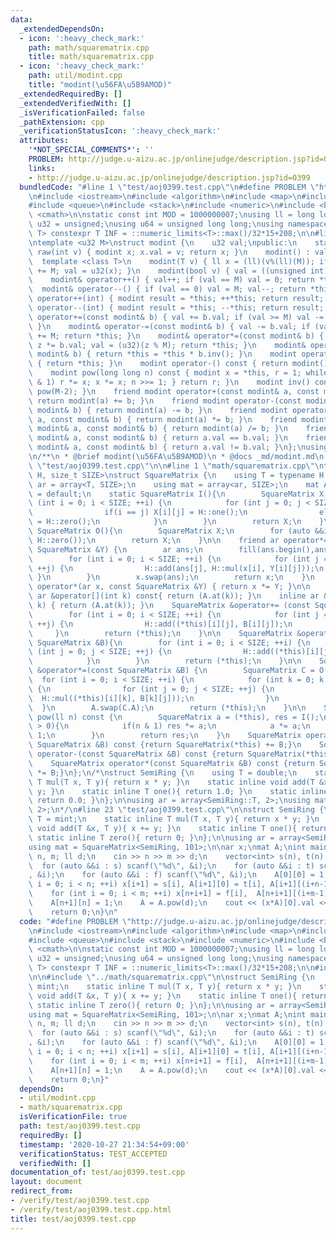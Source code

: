 ```yaml
---
data:
  _extendedDependsOn:
  - icon: ':heavy_check_mark:'
    path: math/squarematrix.cpp
    title: math/squarematrix.cpp
  - icon: ':heavy_check_mark:'
    path: util/modint.cpp
    title: "modint(\u56FA\u5B9AMOD)"
  _extendedRequiredBy: []
  _extendedVerifiedWith: []
  _isVerificationFailed: false
  _pathExtension: cpp
  _verificationStatusIcon: ':heavy_check_mark:'
  attributes:
    '*NOT_SPECIAL_COMMENTS*': ''
    PROBLEM: http://judge.u-aizu.ac.jp/onlinejudge/description.jsp?id=0399
    links:
    - http://judge.u-aizu.ac.jp/onlinejudge/description.jsp?id=0399
  bundledCode: "#line 1 \"test/aoj0399.test.cpp\"\n#define PROBLEM \"http://judge.u-aizu.ac.jp/onlinejudge/description.jsp?id=0399\"\
    \n#include <iostream>\n#include <algorithm>\n#include <map>\n#include <set>\n\
    #include <queue>\n#include <stack>\n#include <numeric>\n#include <bitset>\n#include\
    \ <cmath>\n\nstatic const int MOD = 1000000007;\nusing ll = long long;\nusing\
    \ u32 = unsigned;\nusing u64 = unsigned long long;\nusing namespace std;\n\ntemplate<class\
    \ T> constexpr T INF = ::numeric_limits<T>::max()/32*15+208;\n\n#line 1 \"util/modint.cpp\"\
    \ntemplate <u32 M>\nstruct modint {\n    u32 val;\npublic:\n    static modint\
    \ raw(int v) { modint x; x.val = v; return x; }\n    modint() : val(0) {}\n  \
    \  template <class T>\n    modint(T v) { ll x = (ll)(v%(ll)(M)); if (x < 0) x\
    \ += M; val = u32(x); }\n    modint(bool v) { val = ((unsigned int)(v) % M); }\n\
    \    modint& operator++() { val++; if (val == M) val = 0; return *this; }\n  \
    \  modint& operator--() { if (val == 0) val = M; val--; return *this; }\n    modint\
    \ operator++(int) { modint result = *this; ++*this; return result; }\n    modint\
    \ operator--(int) { modint result = *this; --*this; return result; }\n    modint&\
    \ operator+=(const modint& b) { val += b.val; if (val >= M) val -= M; return *this;\
    \ }\n    modint& operator-=(const modint& b) { val -= b.val; if (val >= M) val\
    \ += M; return *this; }\n    modint& operator*=(const modint& b) { u64 z = val;\
    \ z *= b.val; val = (u32)(z % M); return *this; }\n    modint& operator/=(const\
    \ modint& b) { return *this = *this * b.inv(); }\n    modint operator+() const\
    \ { return *this; }\n    modint operator-() const { return modint() - *this; }\n\
    \    modint pow(long long n) const { modint x = *this, r = 1; while (n) { if (n\
    \ & 1) r *= x; x *= x; n >>= 1; } return r; }\n    modint inv() const { return\
    \ pow(M-2); }\n    friend modint operator+(const modint& a, const modint& b) {\
    \ return modint(a) += b; }\n    friend modint operator-(const modint& a, const\
    \ modint& b) { return modint(a) -= b; }\n    friend modint operator*(const modint&\
    \ a, const modint& b) { return modint(a) *= b; }\n    friend modint operator/(const\
    \ modint& a, const modint& b) { return modint(a) /= b; }\n    friend bool operator==(const\
    \ modint& a, const modint& b) { return a.val == b.val; }\n    friend bool operator!=(const\
    \ modint& a, const modint& b) { return a.val != b.val; }\n};\nusing mint = modint<MOD>;\n\
    \n/**\n * @brief modint(\u56FA\u5B9AMOD)\n * @docs _md/modint.md\n */\n#line 21\
    \ \"test/aoj0399.test.cpp\"\n\n#line 1 \"math/squarematrix.cpp\"\ntemplate<class\
    \ H, size_t SIZE>\nstruct SquareMatrix {\n    using T = typename H::T;\n    using\
    \ ar = array<T, SIZE>;\n    using mat = array<ar, SIZE>;\n    mat A;\n    SquareMatrix()\
    \ = default;\n    static SquareMatrix I(){\n        SquareMatrix X;\n        for\
    \ (int i = 0; i < SIZE; ++i) {\n            for (int j = 0; j < SIZE; ++j) {\n\
    \                if(i == j) X[i][j] = H::one();\n                else X[i][j]\
    \ = H::zero();\n            }\n        }\n        return X;\n    }\n    static\
    \ SquareMatrix O(){\n        SquareMatrix X;\n        for (auto &&i : X.A) fill(i.begin(),i.end(),\
    \ H::zero());\n        return X;\n    }\n\n    friend ar operator*=(ar &x, const\
    \ SquareMatrix &Y) {\n        ar ans;\n        fill(ans.begin(),ans.end(), H::zero());\n\
    \        for (int i = 0; i < SIZE; ++i) {\n            for (int j = 0; j < SIZE;\
    \ ++j) {\n                H::add(ans[j], H::mul(x[i], Y[i][j]));\n           \
    \ }\n        }\n        x.swap(ans);\n        return x;\n    }\n    friend ar\
    \ operator*(ar x, const SquareMatrix &Y) { return x *= Y; }\n\n    inline const\
    \ ar &operator[](int k) const{ return (A.at(k)); }\n    inline ar &operator[](int\
    \ k) { return (A.at(k)); }\n    SquareMatrix &operator+= (const SquareMatrix &B){\n\
    \        for (int i = 0; i < SIZE; ++i) {\n            for (int j = 0; j < SIZE;\
    \ ++j) {\n                H::add((*this)[i][j], B[i][j]);\n            }\n   \
    \     }\n        return (*this);\n    }\n\n    SquareMatrix &operator-= (const\
    \ SquareMatrix &B){\n        for (int i = 0; i < SIZE; ++i) {\n            for\
    \ (int j = 0; j < SIZE; ++j) {\n                H::add((*this)[i][j], -B[i][j]);\n\
    \            }\n        }\n        return (*this);\n    }\n\n    SquareMatrix\
    \ &operator*=(const SquareMatrix &B) {\n        SquareMatrix C = O();\n      \
    \  for (int i = 0; i < SIZE; ++i) {\n            for (int k = 0; k < SIZE; ++k)\
    \ {\n                for (int j = 0; j < SIZE; ++j) {\n                    H::add(C[i][j],\
    \  H::mul((*this)[i][k], B[k][j]));\n                }\n            }\n      \
    \  }\n        A.swap(C.A);\n        return (*this);\n    }\n\n    SquareMatrix\
    \ pow(ll n) const {\n        SquareMatrix a = (*this), res = I();\n        while(n\
    \ > 0){\n            if(n & 1) res *= a;\n            a *= a;\n            n >>=\
    \ 1;\n        }\n        return res;\n    }\n    SquareMatrix operator+(const\
    \ SquareMatrix &B) const {return SquareMatrix(*this) += B;}\n    SquareMatrix\
    \ operator-(const SquareMatrix &B) const {return SquareMatrix(*this) -= B;}\n\
    \    SquareMatrix operator*(const SquareMatrix &B) const {return SquareMatrix(*this)\
    \ *= B;}\n};\n/*\nstruct SemiRing {\n    using T = double;\n    static inline\
    \ T mul(T x, T y){ return x * y; }\n    static inline void add(T &x, T y){ x +=\
    \ y; }\n    static inline T one(){ return 1.0; }\n    static inline T zero(){\
    \ return 0.0; }\n};\n\nusing ar = array<SemiRing::T, 2>;\nusing mat = SquareMatrix<SemiRing,\
    \ 2>;\n*/\n#line 23 \"test/aoj0399.test.cpp\"\n\nstruct SemiRing {\n    using\
    \ T = mint;\n    static inline T mul(T x, T y){ return x * y; }\n    static inline\
    \ void add(T &x, T y){ x += y; }\n    static inline T one(){ return 1; }\n   \
    \ static inline T zero(){ return 0; }\n};\n\nusing ar = array<SemiRing::T, 101>;\n\
    using mat = SquareMatrix<SemiRing, 101>;\n\nar x;\nmat A;\nint main() {\n    int\
    \ n, m; ll d;\n    cin >> n >> m >> d;\n    vector<int> s(n), t(n), f(m);\n  \
    \  for (auto &&i : s) scanf(\"%d\", &i);\n    for (auto &&i : t) scanf(\"%d\"\
    , &i);\n    for (auto &&i : f) scanf(\"%d\", &i);\n    A[0][0] = 1;\n    for (int\
    \ i = 0; i < n; ++i) x[i+1] = s[i], A[i+1][0] = t[i], A[i+1][(i+n-1)%n+1] = 1;\n\
    \    for (int i = 0; i < m; ++i) x[n+i+1] = f[i],  A[n+i+1][(i+m-1)%m+n+1] = 1;\n\
    \    A[n+1][n] = 1;\n    A = A.pow(d);\n    cout << (x*A)[0].val << \"\\n\";\n\
    \    return 0;\n}\n"
  code: "#define PROBLEM \"http://judge.u-aizu.ac.jp/onlinejudge/description.jsp?id=0399\"\
    \n#include <iostream>\n#include <algorithm>\n#include <map>\n#include <set>\n\
    #include <queue>\n#include <stack>\n#include <numeric>\n#include <bitset>\n#include\
    \ <cmath>\n\nstatic const int MOD = 1000000007;\nusing ll = long long;\nusing\
    \ u32 = unsigned;\nusing u64 = unsigned long long;\nusing namespace std;\n\ntemplate<class\
    \ T> constexpr T INF = ::numeric_limits<T>::max()/32*15+208;\n\n#include \"../util/modint.cpp\"\
    \n\n#include \"../math/squarematrix.cpp\"\n\nstruct SemiRing {\n    using T =\
    \ mint;\n    static inline T mul(T x, T y){ return x * y; }\n    static inline\
    \ void add(T &x, T y){ x += y; }\n    static inline T one(){ return 1; }\n   \
    \ static inline T zero(){ return 0; }\n};\n\nusing ar = array<SemiRing::T, 101>;\n\
    using mat = SquareMatrix<SemiRing, 101>;\n\nar x;\nmat A;\nint main() {\n    int\
    \ n, m; ll d;\n    cin >> n >> m >> d;\n    vector<int> s(n), t(n), f(m);\n  \
    \  for (auto &&i : s) scanf(\"%d\", &i);\n    for (auto &&i : t) scanf(\"%d\"\
    , &i);\n    for (auto &&i : f) scanf(\"%d\", &i);\n    A[0][0] = 1;\n    for (int\
    \ i = 0; i < n; ++i) x[i+1] = s[i], A[i+1][0] = t[i], A[i+1][(i+n-1)%n+1] = 1;\n\
    \    for (int i = 0; i < m; ++i) x[n+i+1] = f[i],  A[n+i+1][(i+m-1)%m+n+1] = 1;\n\
    \    A[n+1][n] = 1;\n    A = A.pow(d);\n    cout << (x*A)[0].val << \"\\n\";\n\
    \    return 0;\n}"
  dependsOn:
  - util/modint.cpp
  - math/squarematrix.cpp
  isVerificationFile: true
  path: test/aoj0399.test.cpp
  requiredBy: []
  timestamp: '2020-10-27 21:34:54+09:00'
  verificationStatus: TEST_ACCEPTED
  verifiedWith: []
documentation_of: test/aoj0399.test.cpp
layout: document
redirect_from:
- /verify/test/aoj0399.test.cpp
- /verify/test/aoj0399.test.cpp.html
title: test/aoj0399.test.cpp
---
```


